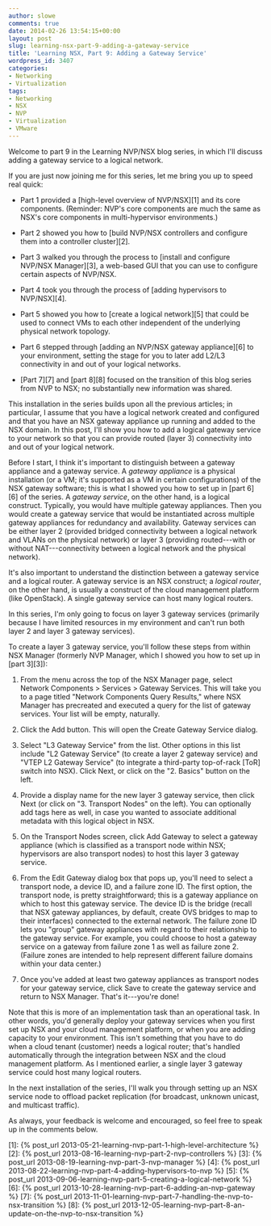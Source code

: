 ```yaml
---
author: slowe
comments: true
date: 2014-02-26 13:54:15+00:00
layout: post
slug: learning-nsx-part-9-adding-a-gateway-service
title: 'Learning NSX, Part 9: Adding a Gateway Service'
wordpress_id: 3407
categories:
- Networking
- Virtualization
tags:
- Networking
- NSX
- NVP
- Virtualization
- VMware
---
```


Welcome to part 9 in the Learning NVP/NSX blog series, in which I'll discuss adding a gateway service to a logical network.

If you are just now joining me for this series, let me bring you up to speed real quick:

* Part 1 provided a [high-level overview of NVP/NSX][1] and its core components. (Reminder: NVP's core components are much the same as NSX's core components in multi-hypervisor environments.)

* Part 2 showed you how to [build NVP/NSX controllers and configure them into a controller cluster][2].

* Part 3 walked you through the process to [install and configure NVP/NSX Manager][3], a web-based GUI that you can use to configure certain aspects of NVP/NSX.

* Part 4 took you through the process of [adding hypervisors to NVP/NSX][4].

* Part 5 showed you how to [create a logical network][5] that could be used to connect VMs to each other independent of the underlying physical network topology.

* Part 6 stepped through [adding an NVP/NSX gateway appliance][6] to your environment, setting the stage for you to later add L2/L3 connectivity in and out of your logical networks.

* [Part 7][7] and [part 8][8] focused on the transition of this blog series from NVP to NSX; no substantially new information was shared.

This installation in the series builds upon all the previous articles; in particular, I assume that you have a logical network created and configured and that you have an NSX gateway appliance up running and added to the NSX domain. In this post, I'll show you how to add a logical gateway service to your network so that you can provide routed (layer 3) connectivity into and out of your logical network.

Before I start, I think it's important to distinguish between a gateway appliance and a gateway service. A _gateway appliance_ is a physical installation (or a VM; it's supported as a VM in certain configurations) of the NSX gateway software; this is what I showed you how to set up in [part 6][6] of the series. A _gateway service_, on the other hand, is a logical construct. Typically, you would have multiple gateway appliances. Then you would create a gateway service that would be instantiated across multiple gateway appliances for redundancy and availability. Gateway services can be either layer 2 (provided bridged connectivity between a logical network and VLANs on the physical network) or layer 3 (providing routed---with or without NAT---connectivity between a logical network and the physical network).

It's also important to understand the distinction between a gateway service and a logical router. A gateway service is an NSX construct; a _logical router_, on the other hand, is usually a construct of the cloud management platform (like OpenStack). A single gateway service can host many logical routers.

In this series, I'm only going to focus on layer 3 gateway services (primarily because I have limited resources in my environment and can't run both layer 2 and layer 3 gateway services).

To create a layer 3 gateway service, you'll follow these steps from within NSX Manager (formerly NVP Manager, which I showed you how to set up in [part 3][3]):

1. From the menu across the top of the NSX Manager page, select Network Components > Services > Gateway Services. This will take you to a page titled "Network Components Query Results," where NSX Manager has precreated and executed a query for the list of gateway services. Your list will be empty, naturally.

2. Click the Add button. This will open the Create Gateway Service dialog.

3. Select "L3 Gateway Service" from the list. Other options in this list include "L2 Gateway Service" (to create a layer 2 gateway service) and "VTEP L2 Gateway Service" (to integrate a third-party top-of-rack [ToR] switch into NSX). Click Next, or click on the "2. Basics" button on the left.

4. Provide a display name for the new layer 3 gateway service, then click Next (or click on "3. Transport Nodes" on the left). You can optionally add tags here as well, in case you wanted to associate additional metadata with this logical object in NSX.

5. On the Transport Nodes screen, click Add Gateway to select a gateway appliance (which is classified as a transport node within NSX; hypervisors are also transport nodes) to host this layer 3 gateway service.

6. From the Edit Gateway dialog box that pops up, you'll need to select a transport node, a device ID, and a failure zone ID. The first option, the transport node, is pretty straightforward; this is a gateway appliance on which to host this gateway service. The device ID is the bridge (recall that NSX gateway appliances, by default, create OVS bridges to map to their interfaces) connected to the external network. The failure zone ID lets you "group" gateway appliances with regard to their relationship to the gateway service. For example, you could choose to host a gateway service on a gateway from failure zone 1 as well as failure zone 2. (Failure zones are intended to help represent different failure domains within your data center.)

7. Once you've added at least two gateway appliances as transport nodes for your gateway service, click Save to create the gateway service and return to NSX Manager. That's it---you're done!

Note that this is more of an implementation task than an operational task. In other words, you'd generally deploy your gateway services when you first set up NSX and your cloud management platform, or when you are adding capacity to your environment. This isn't something that you have to do when a cloud tenant (customer) needs a logical router; that's handled automatically through the integration between NSX and the cloud management platform. As I mentioned earlier, a single layer 3 gateway service could host many logical routers.

In the next installation of the series, I'll walk you through setting up an NSX service node to offload packet replication (for broadcast, unknown unicast, and multicast traffic).

As always, your feedback is welcome and encouraged, so feel free to speak up in the comments below.

[1]: {% post_url 2013-05-21-learning-nvp-part-1-high-level-architecture %}
[2]: {% post_url 2013-08-16-learning-nvp-part-2-nvp-controllers %}
[3]: {% post_url 2013-08-19-learning-nvp-part-3-nvp-manager %}
[4]: {% post_url 2013-08-22-learning-nvp-part-4-adding-hypervisors-to-nvp %}
[5]: {% post_url 2013-09-06-learning-nvp-part-5-creating-a-logical-network %}
[6]: {% post_url 2013-10-28-learning-nvp-part-6-adding-an-nvp-gateway %}
[7]: {% post_url 2013-11-01-learning-nvp-part-7-handling-the-nvp-to-nsx-transition %}
[8]: {% post_url 2013-12-05-learning-nvp-part-8-an-update-on-the-nvp-to-nsx-transition %}
